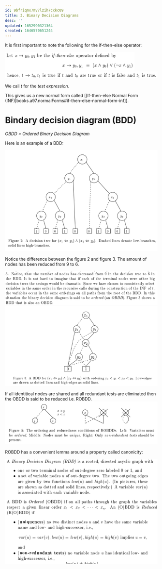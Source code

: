 ```yaml
---
id: 9bfriqmx7mv7lzih7cxkc09
title: 3. Binary Decision Diagrams
desc: ''
updated: 1652990321364
created: 1646570651244
---
```

It is first important to note the following for the if-then-else operator:

![](./assets/images/2022-03-06-13-49-35.png)
![](./assets/images/2022-03-06-13-54-13.png)

We call $t$ for the *test expression*.

This gives us a new normal form called [[If-then-else Normal Form (INF)|books.a97.normalForms#if-then-else-normal-form-inf]].

# Bindary decision diagram (BDD)
*OBDD = Ordered Binary Decision Diagram*

Here is an example of a BDD:

![](./assets/images/2022-03-06-14-13-26.png)

Notice the difference between the figure 2 and figure 3. The amount of nodes has been reduced from 9 to 6.

![](./assets/images/2022-03-06-14-15-27.png)
![](./assets/images/2022-03-06-14-15-46.png)

If all identitical nodes are shared and all redundant tests are eliminated then the OBDD is said to be reduced i.e. ROBDD.
![](./assets/images/2022-03-06-14-18-26.png)

ROBDD has a convenient lemma around a property called canonicity:

![](./assets/images/2022-03-06-14-09-28.png)
